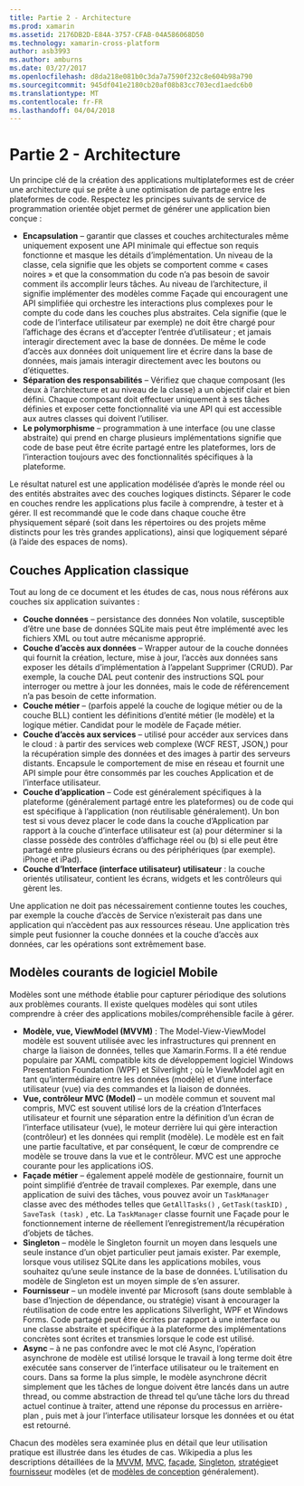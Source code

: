 ```yaml
---
title: Partie 2 - Architecture
ms.prod: xamarin
ms.assetid: 2176DB2D-E84A-3757-CFAB-04A586068D50
ms.technology: xamarin-cross-platform
author: asb3993
ms.author: amburns
ms.date: 03/27/2017
ms.openlocfilehash: d8da218e081b0c3da7a7590f232c8e604b98a790
ms.sourcegitcommit: 945df041e2180cb20af08b83cc703ecd1aedc6b0
ms.translationtype: MT
ms.contentlocale: fr-FR
ms.lasthandoff: 04/04/2018
---
```

# <a name="part-2---architecture"></a>Partie 2 - Architecture

Un principe clé de la création des applications multiplateformes est de créer une architecture qui se prête à une optimisation de partage entre les plateformes de code. Respectez les principes suivants de service de programmation orientée objet permet de générer une application bien conçue :

-   **Encapsulation** – garantir que classes et couches architecturales même uniquement exposent une API minimale qui effectue son requis fonctionne et masque les détails d’implémentation. Un niveau de la classe, cela signifie que les objets se comportent comme « cases noires » et que la consommation du code n’a pas besoin de savoir comment ils accomplir leurs tâches. Au niveau de l’architecture, il signifie implémenter des modèles comme Façade qui encouragent une API simplifiée qui orchestre les interactions plus complexes pour le compte du code dans les couches plus abstraites. Cela signifie (que le code de l’interface utilisateur par exemple) ne doit être chargé pour l’affichage des écrans et d’accepter l’entrée d’utilisateur ; et jamais interagir directement avec la base de données. De même le code d’accès aux données doit uniquement lire et écrire dans la base de données, mais jamais interagir directement avec les boutons ou d’étiquettes.
-   **Séparation des responsabilités** – Vérifiez que chaque composant (les deux à l’architecture et au niveau de la classe) a un objectif clair et bien défini. Chaque composant doit effectuer uniquement à ses tâches définies et exposer cette fonctionnalité via une API qui est accessible aux autres classes qui doivent l’utiliser.
-   **Le polymorphisme** – programmation à une interface (ou une classe abstraite) qui prend en charge plusieurs implémentations signifie que code de base peut être écrite partagé entre les plateformes, lors de l’interaction toujours avec des fonctionnalités spécifiques à la plateforme.


Le résultat naturel est une application modélisée d’après le monde réel ou des entités abstraites avec des couches logiques distincts. Séparer le code en couches rendre les applications plus facile à comprendre, à tester et à gérer. Il est recommandé que le code dans chaque couche être physiquement séparé (soit dans les répertoires ou des projets même distincts pour les très grandes applications), ainsi que logiquement séparé (à l’aide des espaces de noms).

 <a name="Typical_Application_Layers" />


## <a name="typical-application-layers"></a>Couches Application classique

Tout au long de ce document et les études de cas, nous nous référons aux couches six application suivantes :

-   **Couche données** – persistance des données Non volatile, susceptible d’être une base de données SQLite mais peut être implémenté avec les fichiers XML ou tout autre mécanisme approprié.
-   **Couche d’accès aux données** – Wrapper autour de la couche données qui fournit la création, lecture, mise à jour, l’accès aux données sans exposer les détails d’implémentation à l’appelant Supprimer (CRUD). Par exemple, la couche DAL peut contenir des instructions SQL pour interroger ou mettre à jour les données, mais le code de référencement n’a pas besoin de cette information.
-   **Couche métier** – (parfois appelé la couche de logique métier ou de la couche BLL) contient les définitions d’entité métier (le modèle) et la logique métier. Candidat pour le modèle de Façade métier.
-   **Couche d’accès aux services** – utilisé pour accéder aux services dans le cloud : à partir des services web complexe (WCF REST, JSON,) pour la récupération simple des données et des images à partir des serveurs distants. Encapsule le comportement de mise en réseau et fournit une API simple pour être consommés par les couches Application et de l’interface utilisateur.
-   **Couche d’application** – Code est généralement spécifiques à la plateforme (généralement partagé entre les plateformes) ou de code qui est spécifique à l’application (non réutilisable généralement). Un bon test si vous devez placer le code dans la couche d’Application par rapport à la couche d’interface utilisateur est (a) pour déterminer si la classe possède des contrôles d’affichage réel ou (b) si elle peut être partagé entre plusieurs écrans ou des périphériques (par exemple). iPhone et iPad).
-   **Couche d’Interface (interface utilisateur) utilisateur** : la couche orientés utilisateur, contient les écrans, widgets et les contrôleurs qui gèrent les.


Une application ne doit pas nécessairement contienne toutes les couches, par exemple la couche d’accès de Service n’existerait pas dans une application qui n’accèdent pas aux ressources réseau. Une application très simple peut fusionner la couche données et la couche d’accès aux données, car les opérations sont extrêmement base.

 <a name="Common_Mobile_Software_Patterns" />


## <a name="common-mobile-software-patterns"></a>Modèles courants de logiciel Mobile

Modèles sont une méthode établie pour capturer périodique des solutions aux problèmes courants. Il existe quelques modèles qui sont utiles comprendre à créer des applications mobiles/compréhensible facile à gérer.

-   **Modèle, vue, ViewModel (MVVM)** : The Model-View-ViewModel modèle est souvent utilisée avec les infrastructures qui prennent en charge la liaison de données, telles que Xamarin.Forms. Il a été rendue populaire par XAML compatible kits de développement logiciel Windows Presentation Foundation (WPF) et Silverlight ; où le ViewModel agit en tant qu’intermédiaire entre les données (modèle) et d’une interface utilisateur (vue) via des commandes et la liaison de données.
-   **Vue, contrôleur MVC (Model)** – un modèle commun et souvent mal compris, MVC est souvent utilisé lors de la création d’Interfaces utilisateur et fournit une séparation entre la définition d’un écran de l’interface utilisateur (vue), le moteur derrière lui qui gère interaction (contrôleur) et les données qui remplit (modèle). Le modèle est en fait une partie facultative, et par conséquent, le cœur de comprendre ce modèle se trouve dans la vue et le contrôleur. MVC est une approche courante pour les applications iOS.
-   **Façade métier** – également appelé modèle de gestionnaire, fournit un point simplifié d’entrée de travail complexes. Par exemple, dans une application de suivi des tâches, vous pouvez avoir un `TaskManager` classe avec des méthodes telles que `GetAllTasks()` , `GetTask(taskID)` , `SaveTask (task)` , etc. La `TaskManager` classe fournit une Façade pour le fonctionnement interne de réellement l’enregistrement/la récupération d’objets de tâches.
-   **Singleton** – modèle le Singleton fournit un moyen dans lesquels une seule instance d’un objet particulier peut jamais exister. Par exemple, lorsque vous utilisez SQLite dans les applications mobiles, vous souhaitez qu’une seule instance de la base de données. L’utilisation du modèle de Singleton est un moyen simple de s’en assurer.
-   **Fournisseur** – un modèle inventé par Microsoft (sans doute semblable à base d’Injection de dépendance, ou stratégie) visant à encourager la réutilisation de code entre les applications Silverlight, WPF et Windows Forms. Code partagé peut être écrites par rapport à une interface ou une classe abstraite et spécifique à la plateforme des implémentations concrètes sont écrites et transmies lorsque le code est utilisé.
-   **Async** – à ne pas confondre avec le mot clé Async, l’opération asynchrone de modèle est utilisé lorsque le travail à long terme doit être exécutée sans conserver de l’interface utilisateur ou le traitement en cours. Dans sa forme la plus simple, le modèle asynchrone décrit simplement que les tâches de longue doivent être lancés dans un autre thread, ou comme abstraction de thread tel qu’une tâche lors du thread actuel continue à traiter, attend une réponse du processus en arrière-plan , puis met à jour l’interface utilisateur lorsque les données et ou état est retourné.


Chacun des modèles sera examinée plus en détail que leur utilisation pratique est illustrée dans les études de cas. Wikipedia a plus les descriptions détaillées de la [MVVM](https://en.wikipedia.org/wiki/Model–view–viewmodel), [MVC](https://en.wikipedia.org/wiki/Model–view–controller), [façade](http://en.wikipedia.org/wiki/Facade_pattern), [Singleton](http://en.wikipedia.org/wiki/Singleton_pattern), [stratégie](http://en.wikipedia.org/wiki/Strategy_pattern)et [fournisseur](http://en.wikipedia.org/wiki/Provider_model) modèles (et de [modèles de conception](http://en.wikipedia.org/wiki/Design_Patterns) généralement).
